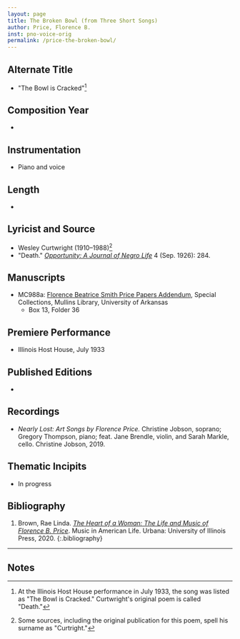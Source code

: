 ```yaml
---
layout: page
title: The Broken Bowl (from Three Short Songs)
author: Price, Florence B.
inst: pno-voice-orig
permalink: /price-the-broken-bowl/
---
```


## Alternate Title
- "The Bowl is Cracked"[^fn1]

## Composition Year
- 

## Instrumentation
- Piano and voice

## Length
- 

## Lyricist and Source
- Wesley Curtwright (1910&ndash;1988)[^fn2]
- "Death." [*Opportunity: A Journal of Negro Life*](https://books.google.com/books?id=Wf0qAAAAMAA) 4 (Sep. 1926): 284.

## Manuscripts
- MC988a: <a href="https://uark.as.atlas-sys.com/repositories/2/resources/1522" target="_blank">Florence Beatrice Smith Price Papers Addendum</a>, Special Collections, Mullins Library, University of Arkansas
    * Box 13, Folder 36

## Premiere Performance
- Illinois Host House, July 1933

## Published Editions
- 

## Recordings
- *Nearly Lost: Art Songs by Florence Price.* Christine Jobson, soprano; Gregory Thompson, piano; feat. Jane Brendle, violin, and Sarah Markle, cello. Christine Jobson, 2019.

## Thematic Incipits
- In progress

## Bibliography
1. Brown, Rae Linda. <a href="https://www.worldcat.org/title/1122800180" target="_blank">*The Heart of a Woman: The Life and Music of Florence B. Price*</a>. Music in American Life. Urbana: University of Illinois Press, 2020.
{:.bibliography}

---
## Notes
[^fn1]: At the Illinois Host House performance in July 1933, the song was listed as "The Bowl is Cracked." Curtwright's original poem is called "Death."
[^fn2]: Some sources, including the original publication for this poem, spell his surname as "Curtright."
